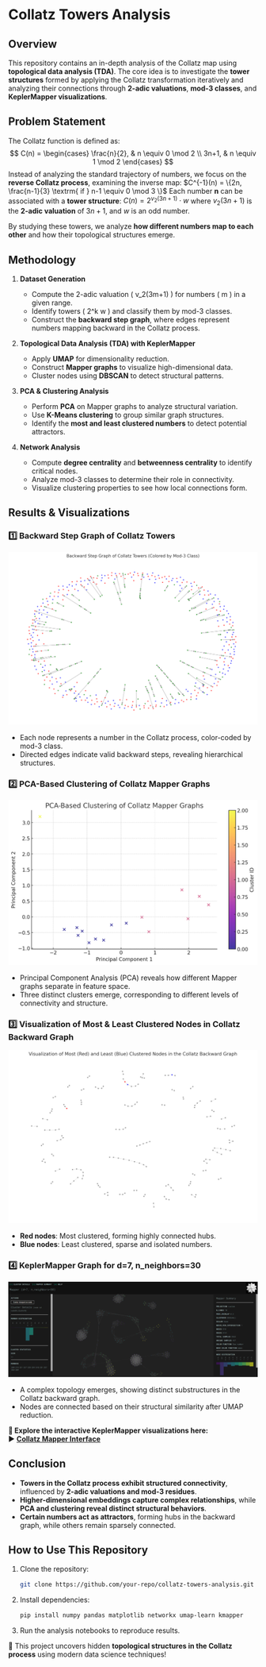 # Collatz Towers Analysis

## Overview
This repository contains an in-depth analysis of the Collatz map using **topological data analysis (TDA)**. The core idea is to investigate the **tower structures** formed by applying the Collatz transformation iteratively and analyzing their connections through **2-adic valuations**, **mod-3 classes**, and **KeplerMapper visualizations**.

## Problem Statement
The Collatz function is defined as:
$$
C(n) = \begin{cases}
    \frac{n}{2}, & n \equiv 0 \mod 2 \\
    3n+1, & n \equiv 1 \mod 2
\end{cases}
$$
Instead of analyzing the standard trajectory of numbers, we focus on the **reverse Collatz process**, examining the inverse map:
$C^{-1}(n) = \{2n, \frac{n-1}{3} \textrm{ if } n-1 \equiv 0 \mod 3 \}$
Each number **n** can be associated with a **tower structure**:
$C(n) = 2^{v_2(3n+1)} \cdot w$
where $v_2(3n+1)$ is the **2-adic valuation** of $3n+1$, and $w$ is an odd number.

By studying these towers, we analyze **how different numbers map to each other** and how their topological structures emerge.

## Methodology
1. **Dataset Generation**
   - Compute the 2-adic valuation \( v_2(3m+1) \) for numbers \( m \) in a given range.
   - Identify towers \( 2^k w \) and classify them by mod-3 classes.
   - Construct the **backward step graph**, where edges represent numbers mapping backward in the Collatz process.

2. **Topological Data Analysis (TDA) with KeplerMapper**
   - Apply **UMAP** for dimensionality reduction.
   - Construct **Mapper graphs** to visualize high-dimensional data.
   - Cluster nodes using **DBSCAN** to detect structural patterns.

3. **PCA & Clustering Analysis**
   - Perform **PCA** on Mapper graphs to analyze structural variation.
   - Use **K-Means clustering** to group similar graph structures.
   - Identify the **most and least clustered numbers** to detect potential attractors.

4. **Network Analysis**
   - Compute **degree centrality** and **betweenness centrality** to identify critical nodes.
   - Analyze mod-3 classes to determine their role in connectivity.
   - Visualize clustering properties to see how local connections form.

## Results & Visualizations
### **1️⃣ Backward Step Graph of Collatz Towers**
![Backward Step Graph](output22.png)
- Each node represents a number in the Collatz process, color-coded by mod-3 class.
- Directed edges indicate valid backward steps, revealing hierarchical structures.

### **2️⃣ PCA-Based Clustering of Collatz Mapper Graphs**
![PCA Clustering](output24.png)
- Principal Component Analysis (PCA) reveals how different Mapper graphs separate in feature space.
- Three distinct clusters emerge, corresponding to different levels of connectivity and structure.

### **3️⃣ Visualization of Most & Least Clustered Nodes in Collatz Backward Graph**
![Clustered Nodes](output25.png)
- **Red nodes**: Most clustered, forming highly connected hubs.
- **Blue nodes**: Least clustered, sparse and isolated numbers.

### **4️⃣ KeplerMapper Graph for d=7, n_neighbors=30**
![Mapper Graph](image.png)
- A complex topology emerges, showing distinct substructures in the Collatz backward graph.
- Nodes are connected based on their structural similarity after UMAP reduction.

**📌 Explore the interactive KeplerMapper visualizations here:**  
   ▶️ **[Collatz Mapper Interface](mapper+outputs/index.html)**

## Conclusion
- **Towers in the Collatz process exhibit structured connectivity**, influenced by **2-adic valuations and mod-3 residues**.
- **Higher-dimensional embeddings capture complex relationships**, while **PCA and clustering reveal distinct structural behaviors**.
- **Certain numbers act as attractors**, forming hubs in the backward graph, while others remain sparsely connected.

## How to Use This Repository
1. Clone the repository:
   ```bash
   git clone https://github.com/your-repo/collatz-towers-analysis.git
   ```
2. Install dependencies:
   ```bash
   pip install numpy pandas matplotlib networkx umap-learn kmapper
   ```
3. Run the analysis notebooks to reproduce results.

🚀 This project uncovers hidden **topological structures in the Collatz process** using modern data science techniques!

